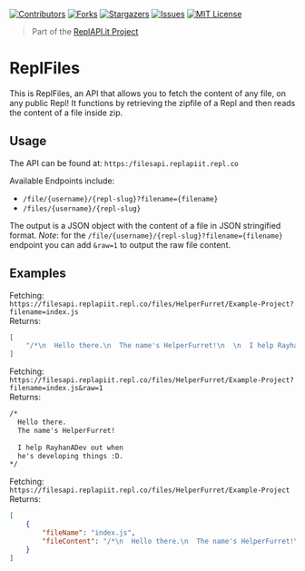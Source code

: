 [![Contributors][contributors-shield]][contributors-url]
[![Forks][forks-shield]][forks-url]
[![Stargazers][stars-shield]][stars-url]
[![Issues][issues-shield]][issues-url]
[![MIT License][license-shield]][license-url]

> Part of the [ReplAPI.it Project](https://replit.com/@ReplAPIit)

# ReplFiles
This is ReplFiles, an API that allows you to fetch the content of any file, on any public Repl! It functions by retrieving the zipfile of a Repl and then reads the content of a file inside zip.

## Usage
The API can be found at:
`https:/filesapi.replapiit.repl.co`

Available Endpoints include:
* `/file/{username}/{repl-slug}?filename={filename}`
* `/files/{username}/{repl-slug}`

The output is a JSON object with the content of a file in JSON stringified format.
*Note*: for the `/file/{username}/{repl-slug}?filename={filename}` endpoint you can add `&raw=1` to output the raw file content.

## Examples
Fetching: `https://filesapi.replapiit.repl.co/files/HelperFurret/Example-Project?filename=index.js`  
Returns:
```json
[
	"/*\n  Hello there.\n  The name's HelperFurret!\n  \n  I help RayhanADev out when\n  he's developing things :D.\n*/"
]
```

Fetching: `https://filesapi.replapiit.repl.co/files/HelperFurret/Example-Project?filename=index.js&raw=1`  
Returns:
```txt
/*
  Hello there.
  The name's HelperFurret!
  
  I help RayhanADev out when
  he's developing things :D.
*/
```

Fetching: `https://filesapi.replapiit.repl.co/files/HelperFurret/Example-Project`  
Returns:
```json
[
	{
		"fileName": "index.js",
		"fileContent": "/*\n  Hello there.\n  The name's HelperFurret!\n  \n  I help RayhanADev out when\n  he's developing things :D.\n*/"
	}
]
```

[contributors-shield]: https://img.shields.io/github/contributors/RayhanADev/ReplFiles.svg?style=for-the-badge
[contributors-url]: https://github.com/RayhanADev/ReplFiles/graphs/contributors
[forks-shield]: https://img.shields.io/github/forks/RayhanADev/ReplFiles.svg?style=for-the-badge
[forks-url]: https://github.com/RayhanADev/ReplFiles/network/members
[stars-shield]: https://img.shields.io/github/stars/RayhanADev/ReplFiles.svg?style=for-the-badge
[stars-url]: https://github.com/RayhanADev/ReplFiles/stargazers
[issues-shield]: https://img.shields.io/github/issues/RayhanADev/ReplFiles.svg?style=for-the-badge
[issues-url]: https://github.com/RayhanADev/ReplFiles/issues
[license-shield]: https://img.shields.io/github/license/RayhanADev/ReplFiles.svg?style=for-the-badge
[license-url]: https://github.com/RayhanADev/ReplFiles/blob/master/LICENSE.txt
